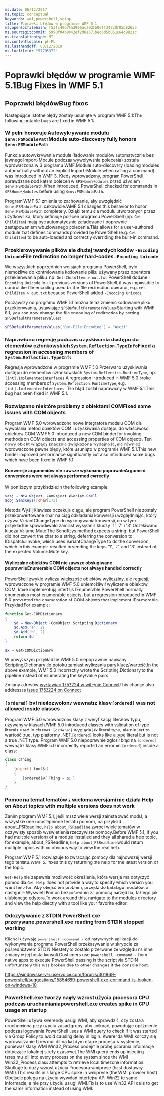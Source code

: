 ```yaml
---
ms.date: 06/12/2017
ms.topic: conceptual
keywords: wmf,powershell,setup
title: Poprawki błędów w programie WMF 5.1
ms.openlocfilehash: f53fc40b79a3906ac2025b0eff342c0705b82655
ms.sourcegitcommit: 5990f04b8042ef2d8e571bec6d5b051e64c9921c
ms.translationtype: MT
ms.contentlocale: pl-PL
ms.lasthandoff: 03/12/2019
ms.locfileid: "57795372"
---
```

# <a name="bug-fixes-in-wmf-51"></a><span data-ttu-id="dfd6a-103">Poprawki błędów w programie WMF 5.1</span><span class="sxs-lookup"><span data-stu-id="dfd6a-103">Bug Fixes in WMF 5.1</span></span>

## <a name="bug-fixes"></a><span data-ttu-id="dfd6a-104">Poprawki błędów</span><span class="sxs-lookup"><span data-stu-id="dfd6a-104">Bug fixes</span></span>

<span data-ttu-id="dfd6a-105">Następujące istotne błędy zostały usunięte w program WMF 5.1:</span><span class="sxs-lookup"><span data-stu-id="dfd6a-105">The following notable bugs are fixed in WMF 5.1:</span></span>

### <a name="module-auto-discovery-fully-honors-envpsmodulepath"></a><span data-ttu-id="dfd6a-106">W pełni honoruje Autowykrywanie modułu `$env:PSModulePath`</span><span class="sxs-lookup"><span data-stu-id="dfd6a-106">Module auto-discovery fully honors `$env:PSModulePath`</span></span>

<span data-ttu-id="dfd6a-107">Funkcja autowykrywania modułu (ładowanie modułów automatycznie bez jawnego Import-Module podczas wywoływania polecenia) została wprowadzona w 3 programu WMF.</span><span class="sxs-lookup"><span data-stu-id="dfd6a-107">Module auto-discovery (loading modules automatically without an explicit Import-Module when calling a command) was introduced in WMF 3.</span></span>
<span data-ttu-id="dfd6a-108">Kiedy wprowadzony, program PowerShell sprawdzane pod kątem poleceń w `$PSHome\Modules` przed użyciem `$env:PSModulePath`.</span><span class="sxs-lookup"><span data-stu-id="dfd6a-108">When introduced, PowerShell checked for commands in `$PSHome\Modules` before using `$env:PSModulePath`.</span></span>

<span data-ttu-id="dfd6a-109">Program WMF 5.1 zmienia to zachowanie, aby uwzględnić `$env:PSModulePath` całkowicie.</span><span class="sxs-lookup"><span data-stu-id="dfd6a-109">WMF 5.1 changes this behavior to honor `$env:PSModulePath` completely.</span></span>
<span data-ttu-id="dfd6a-110">Dzięki temu dla modułu utworzonych przez użytkownika, który definiuje poleceń programu PowerShell (np. `Get-ChildItem`) mają być automatycznie załadowane i poprawnie zastępowaniem wbudowanego polecenia.</span><span class="sxs-lookup"><span data-stu-id="dfd6a-110">This allows for a user-authored module that defines commands provided by PowerShell (e.g. `Get-ChildItem`) to be auto-loaded and correctly overriding the built-in command.</span></span>

### <a name="file-redirection-no-longer-hard-codes--encoding-unicode"></a><span data-ttu-id="dfd6a-111">Przekierowywanie plików nie dłużej twardych kodów `-Encoding Unicode`</span><span class="sxs-lookup"><span data-stu-id="dfd6a-111">File redirection no longer hard-codes `-Encoding Unicode`</span></span>

<span data-ttu-id="dfd6a-112">We wszystkich poprzednich wersjach programu PowerShell, było niemożliwe do kontrolowania kodowanie pliku używany przez operatora przekierowania pliku, np. `Get-ChildItem > out.txt` PowerShell dodane `-Encoding Unicode`.</span><span class="sxs-lookup"><span data-stu-id="dfd6a-112">In all previous versions of PowerShell, it was impossible to control the file encoding used by the file redirection operator, e.g. `Get-ChildItem > out.txt` because PowerShell added `-Encoding Unicode`.</span></span>

<span data-ttu-id="dfd6a-113">Począwszy od programu WMF 5.1 można teraz zmienić kodowanie pliku przekierowania, ustawiając `$PSDefaultParameterValues`:</span><span class="sxs-lookup"><span data-stu-id="dfd6a-113">Starting with WMF 5.1, you can now change the file encoding of redirection by setting `$PSDefaultParameterValues`:</span></span>

```powershell
$PSDefaultParameterValues["Out-File:Encoding"] = "Ascii"
```

### <a name="fixed-a-regression-in-accessing-members-of-systemreflectiontypeinfo"></a><span data-ttu-id="dfd6a-114">Naprawiono regresję podczas uzyskiwania dostępu do elementów członkowskich `System.Reflection.TypeInfo`</span><span class="sxs-lookup"><span data-stu-id="dfd6a-114">Fixed a regression in accessing members of `System.Reflection.TypeInfo`</span></span>

<span data-ttu-id="dfd6a-115">Regresja wprowadzone w programie WMF 5.0 Przerwano uzyskiwania dostępu do elementów członkowskich `System.Reflection.RuntimeType`, np. `[int].ImplementedInterfaces`.</span><span class="sxs-lookup"><span data-stu-id="dfd6a-115">A regression introduced in WMF 5.0 broke accessing members of `System.Reflection.RuntimeType`, e.g. `[int].ImplementedInterfaces`.</span></span>
<span data-ttu-id="dfd6a-116">Ten błąd został naprawiony w WMF 5.1.</span><span class="sxs-lookup"><span data-stu-id="dfd6a-116">This bug has been fixed in WMF 5.1.</span></span>


### <a name="fixed-some-issues-with-com-objects"></a><span data-ttu-id="dfd6a-117">Rozwiązano niektóre problemy z obiektami COM</span><span class="sxs-lookup"><span data-stu-id="dfd6a-117">Fixed some issues with COM objects</span></span>

<span data-ttu-id="dfd6a-118">Program WMF 5.0 wprowadzono nowe integratora modelu COM dla wywołania metod obiektów COM i uzyskiwania dostępu do właściwości obiektów COM.</span><span class="sxs-lookup"><span data-stu-id="dfd6a-118">WMF 5.0 introduced a new COM binder for invoking methods on COM objects and accessing properties of COM objects.</span></span>
<span data-ttu-id="dfd6a-119">Ten nowy obiekt wiążący znacznie zwiększona wydajność, ale również wprowadzone pewne błędy, które usunięto w programie WMF 5.1.</span><span class="sxs-lookup"><span data-stu-id="dfd6a-119">This new binder improved performance significantly but also introduced some bugs which have been fixed in WMF 5.1.</span></span>

#### <a name="argument-conversions-were-not-always-performed-correctly"></a><span data-ttu-id="dfd6a-120">Konwersje argumentów nie zawsze wykonano poprawnie</span><span class="sxs-lookup"><span data-stu-id="dfd6a-120">Argument conversions were not always performed correctly</span></span>

<span data-ttu-id="dfd6a-121">W poniższym przykładzie:</span><span class="sxs-lookup"><span data-stu-id="dfd6a-121">In the following example:</span></span>

```powershell
$obj = New-Object -ComObject WScript.Shell
$obj.SendKeys([char]173)
```

<span data-ttu-id="dfd6a-122">Metoda WyślijKlawisze oczekuje ciągu, ale program PowerShell nie zostały przekonwertowane char na ciąg odkładania konwersji uwzględniając, który używa VariantChangeType do wykonywania konwersji, co w tym przykładzie spowodowało zamiast wysyłania kluczy '1', '7' i '3' Oczekiwano klucza Volume.Mute.</span><span class="sxs-lookup"><span data-stu-id="dfd6a-122">The SendKeys method expects a string, but PowerShell did not convert the char to a string, deferring the conversion to IDispatch::Invoke, which uses VariantChangeType to do the conversion, which in this example resulted in sending the keys '1', '7', and '3' instead of the expected Volume.Mute key.</span></span>

#### <a name="enumerable-com-objects-not-always-handled-correctly"></a><span data-ttu-id="dfd6a-123">Wyliczalne obiektów COM nie zawsze obsługiwane poprawnie</span><span class="sxs-lookup"><span data-stu-id="dfd6a-123">Enumerable COM objects not always handled correctly</span></span>

<span data-ttu-id="dfd6a-124">PowerShell zwykle wylicza większość obiektów wyliczalny, ale regresji, wprowadzone w programie WMF 5.0 uniemożliwił wyliczenie obiektów COM, które implementują interfejs IEnumerable.</span><span class="sxs-lookup"><span data-stu-id="dfd6a-124">PowerShell normally enumerates most enumerable objects, but a regression introduced in WMF 5.0 prevented the enumeration of COM objects that implement IEnumerable.</span></span>  <span data-ttu-id="dfd6a-125">Przykład:</span><span class="sxs-lookup"><span data-stu-id="dfd6a-125">For example:</span></span>

```powershell
function Get-COMDictionary
{
    $d = New-Object -ComObject Scripting.Dictionary
    $d.Add('a', 2)
    $d.Add('b', 2)
    return $d
}

$x = Get-COMDictionary
```

<span data-ttu-id="dfd6a-126">W powyższym przykładzie WMF 5.0 niepoprawnie napisany Scripting.Dictionary do potoku zamiast wyliczania pary klucz/wartość.</span><span class="sxs-lookup"><span data-stu-id="dfd6a-126">In the above example, WMF 5.0 incorrectly wrote the Scripting.Dictionary to the pipeline instead of enumerating the key/value pairs.</span></span>

<span data-ttu-id="dfd6a-127">Zmiany adresów [wystawiać 1752224 w witrynie Connect](https://connect.microsoft.com/PowerShell/feedback/details/1752224)</span><span class="sxs-lookup"><span data-stu-id="dfd6a-127">This change also addresses [issue 1752224 on Connect](https://connect.microsoft.com/PowerShell/feedback/details/1752224)</span></span>

### <a name="ordered-was-not-allowed-inside-classes"></a><span data-ttu-id="dfd6a-128">`[ordered]` był niedozwolony wewnątrz klasy</span><span class="sxs-lookup"><span data-stu-id="dfd6a-128">`[ordered]` was not allowed inside classes</span></span>

<span data-ttu-id="dfd6a-129">Program WMF 5.0 wprowadzono klasy z weryfikacją literałów typu, używany w klasach.</span><span class="sxs-lookup"><span data-stu-id="dfd6a-129">WMF 5.0 introduced classes with validation of type literals used in classes.</span></span>
<span data-ttu-id="dfd6a-130">`[ordered]` wygląda jak literał typu, ale nie jest to wartość true, typ platformy .NET.</span><span class="sxs-lookup"><span data-stu-id="dfd6a-130">`[ordered]` looks like a type literal but is not a true .NET type.</span></span>
<span data-ttu-id="dfd6a-131">Program WMF 5.0 niepoprawnie zgłosił błąd na `[ordered]` wewnątrz klasy:</span><span class="sxs-lookup"><span data-stu-id="dfd6a-131">WMF 5.0 incorrectly reported an error on `[ordered]` inside a class:</span></span>

```powershell
class CThing
{
    [object] foo($i)
    {
        [ordered]@{ Thing = $i }
    }
}
```


### <a name="help-on-about-topics-with-multiple-versions-does-not-work"></a><span data-ttu-id="dfd6a-132">Pomoc na temat tematów z wieloma wersjami nie działa.</span><span class="sxs-lookup"><span data-stu-id="dfd6a-132">Help on About topics with multiple versions does not work</span></span>

<span data-ttu-id="dfd6a-133">Zanim program WMF 5.1, jeśli masz wiele wersji zainstalować moduł, a wszystkie one udostępnione tematu pomocy, na przykład about_PSReadline, `help about_PSReadline` zwróci wiele tematów w oczywisty sposób wyświetlenia rzeczywiste pomocy.</span><span class="sxs-lookup"><span data-stu-id="dfd6a-133">Before WMF 5.1, if you had multiple versions of a module installed and they all shared a help topic, for example, about_PSReadline, `help about_PSReadline` would return multiple topics with no obvious way to view the real help.</span></span>

<span data-ttu-id="dfd6a-134">Program WMF 5.1 rozwiązuje to zwracając pomocy dla najnowszej wersji tego tematu.</span><span class="sxs-lookup"><span data-stu-id="dfd6a-134">WMF 5.1 fixes this by returning the help for the latest version of the topic.</span></span>

<span data-ttu-id="dfd6a-135">`Get-Help` nie zapewnia możliwość określenia, która wersja ma dotyczyć pomoc dla.</span><span class="sxs-lookup"><span data-stu-id="dfd6a-135">`Get-Help` does not provide a way to specify which version you want help for.</span></span>
<span data-ttu-id="dfd6a-136">Aby obejść ten problem, przejdź do katalogu modułów, a następnie Wyświetl Pomoc bezpośrednio za pomocą narzędzia, takiego jak ulubionego edytora.</span><span class="sxs-lookup"><span data-stu-id="dfd6a-136">To work around this, navigate to the modules directory and view the help directly with a tool like your favorite editor.</span></span>

### <a name="powershellexe-reading-from-stdin-stopped-working"></a><span data-ttu-id="dfd6a-137">Odczytywanie z STDIN PowerShell.exe przerywane.</span><span class="sxs-lookup"><span data-stu-id="dfd6a-137">powershell.exe reading from STDIN stopped working</span></span>

<span data-ttu-id="dfd6a-138">Klienci używają `powershell -command -` od natywnych aplikacji do wykonywania programu PowerShell przekazywanie w skrypcie za pośrednictwem STDIN Niestety to zostało przerwane ze względu na inne zmiany w jej hosta konsoli.</span><span class="sxs-lookup"><span data-stu-id="dfd6a-138">Customers use `powershell -command -` from native apps to execute PowerShell passing in the script via STDIN unfortunately this was broken due to other changes it the console host.</span></span>

https://windowsserver.uservoice.com/forums/301869-powershell/suggestions/15854689-powershell-exe-command-is-broken-on-windows-10

### <a name="powershellexe-creates-spike-in-cpu-usage-on-startup"></a><span data-ttu-id="dfd6a-139">PowerShell.exe tworzy nagły wzrost użycia procesora CPU podczas uruchamiania</span><span class="sxs-lookup"><span data-stu-id="dfd6a-139">powershell.exe creates spike in CPU usage on startup</span></span>

<span data-ttu-id="dfd6a-140">PowerShell używa kwerendy usługi WMI, aby sprawdzić, czy została uruchomiona przy użyciu zasad grupy, aby uniknąć, powodując opóźnienie podczas logowania.</span><span class="sxs-lookup"><span data-stu-id="dfd6a-140">PowerShell uses a WMI query to check if it was started via Group Policy to avoid causing delay in login.</span></span>
<span data-ttu-id="dfd6a-141">Kwerenda WMI kończy się wprowadzanie tzres.mui.dll na każdym etapie procesu w systemie, ponieważ klasy WMI Win32_Process podejmie próbę pobrania informacje dotyczące lokalnej strefy czasowej.</span><span class="sxs-lookup"><span data-stu-id="dfd6a-141">The WMI query ends up injecting tzres.mui.dll into every process on the system since the WMI Win32_Process class attempts to retrieve local timezone information.</span></span>
<span data-ttu-id="dfd6a-142">Skutkuje to duży wzrost użycia Procesora wmiprvse (host dostawcy WMI).</span><span class="sxs-lookup"><span data-stu-id="dfd6a-142">This results in a large CPU spike in wmiprvse (the WMI provider host).</span></span>
<span data-ttu-id="dfd6a-143">Obejście polega na użyciu wywołań interfejsu API Win32 te same informacje, a nie przy użyciu usługi WMI.</span><span class="sxs-lookup"><span data-stu-id="dfd6a-143">Fix is to use Win32 API calls to get the same information instead of using WMI.</span></span>
